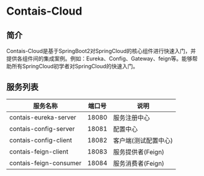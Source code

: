 # Contais-Cloud
## 简介
Contais-Cloud是基于SpringBoot2对SpringCloud的核心组件进行快速入门，并提供各组件间的集成案例。例如：Eureka、Config、Gateway、feign等。能够帮助所有SpringCloud初学者对SpringCloud的快速入门。

## 服务列表
| 服务名称 | 端口号 | 说明 |
| ------ | ------ | ------ |
| contais-eureka-server | 18080 | 服务注册中心 |
| contais-config-server | 18081 | 配置中心 |
| contais-config-client | 18082 | 客户端(测试配置中心) |
| contais-feign-client | 18083 | 服务提供者(Feign) |
| contais-feign-consumer | 18084 | 服务消费者(Feign) |
